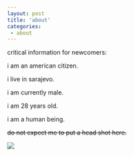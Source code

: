 ```yaml
---
layout: post
title: 'about'
categories:
 - about
---
```



critical information for newcomers:

i am an american citizen.

i live in sarajevo.

i am currently male.

i am 28 years old.

i am a human being.

<s>do not expect me to put a head shot here.</s>



<img src="images/danieli.jpg" />
